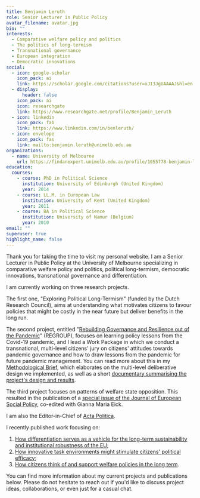 ```yaml
---
title: Benjamin Leruth
role: Senior Lecturer in Public Policy
avatar_filename: avatar.jpg
bio: ""
interests:
  - Comparative welfare policy and politics
  - The politics of long-termism
  - Transnational governance
  - European integration
  - Democratic innovations
social:
  - icon: google-scholar
    icon_pack: ai
    link: https://scholar.google.com/citations?user=xJI3JgUAAAAJ&hl=en
  - display:
      header: false
    icon_pack: ai
    icon: researchgate
    link: https://www.researchgate.net/profile/Benjamin_Leruth
  - icon: linkedin
    icon_pack: fab
    link: https://www.linkedin.com/in/benleruth/
  - icon: envelope
    icon_pack: fas
    link: mailto:benjamin.leruth@unimelb.edu.au
organizations:
  - name: University of Melbourne
    url: https://findanexpert.unimelb.edu.au/profile/1055778-benjamin-leruth
education:
  courses:
    - course: PhD in Political Science
      institution: University of Edinburgh (United Kingdom)
      year: 2014
    - course: LL.M. in European Law
      institution: University of Kent (United Kingdom)
      year: 2011
    - course: BA in Political Science
      institution: University of Namur (Belgium)
      year: 2010
email: ""
superuser: true
highlight_name: false
---
```

Thank you for taking the time to visit my personal website. I am a Senior Lecturer in Public Policy at the University of Melbourne specializing in comparative welfare policy and politics, political long-termism, democratic innovations, transnational governance and differentiation.

I am currently working on three research projects. 

The first one, "Exploring Political Long-Termism" (funded by the Dutch Research Council), aims at understanding what motivates citizens to favour policies that might be costly in the near future but deliver benefits in the long run. 

The second project, entitled "[Rebuilding Governance and Resilience out of the Pandemic](https://regroup-horizon.eu/)" (REGROUP), focuses on learning policy lessons from the Covid-19 pandemic, and I lead a Work Package in which we conduct a transnational, multi-level citizens' jury on citizens' attitudes towards pandemic governance and how to draw lessons from the pandemic for future pandemic management. You can read more about this in my [Methodological Brief](https://zenodo.org/record/8082723), which elaborates on the multi-level deliberative design we implemented, as well as a short [documentary summarising the project's design and results](https://www.youtube.com/watch?v=Ed3a0sT_Scw&ab_channel=REGROUP).

The third project focuses on patterns of welfare state opposition. This resulted in the publication of a [special issue of the Journal of European Social Policy](https://journals.sagepub.com/toc/espa/34/2), co-edited with Gianna Maria Eick.

I am also the Editor-in-Chief of [Acta Politica](https://www.palgrave.com/gp/journal/41269).

I recently published work focusing on: 

1. [How differentiation serves as a vehicle for the long-term sustainability and institutional robustness of the EU](https://onlinelibrary.wiley.com/doi/10.1111/jcms.13404); 
2. [How innovative task environments might stimulate citizens' political efficac](https://www.ingentaconnect.com/content/tpp/pap/2020/00000048/00000003/art00001;jsessionid=3ijmtu3d2egbq.x-ic-live-01)[y](https://uia.brage.unit.no/uia-xmlui/bitstream/handle/11250/2686741/Trondal10084.pdf?sequence=1);
3. [How citizens think of and support welfare policies in the long term](https://link.springer.com/book/10.1007/978-3-319-75783-4).

You can find more information about my current projects and publications below. Please do not hesitate to reach out if you'd like to discuss project ideas, collaborations, or even just for a casual chat.